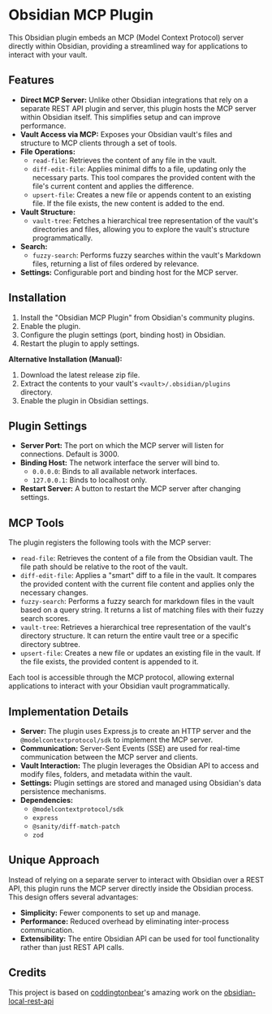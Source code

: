 # Obsidian MCP Plugin

This Obsidian plugin embeds an MCP (Model Context Protocol) server directly within Obsidian, providing a streamlined way for applications to interact with your vault.

## Features

- **Direct MCP Server:** Unlike other Obsidian integrations that rely on a separate REST API plugin and server, this plugin hosts the MCP server within Obsidian itself. This simplifies setup and can improve performance.
- **Vault Access via MCP:** Exposes your Obsidian vault's files and structure to MCP clients through a set of tools.
- **File Operations:**
  - `read-file`: Retrieves the content of any file in the vault.
  - `diff-edit-file`: Applies minimal diffs to a file, updating only the necessary parts. This tool compares the provided content with the file's current content and applies the difference.
  - `upsert-file`: Creates a new file or appends content to an existing file. If the file exists, the new content is added to the end.
- **Vault Structure:**
  - `vault-tree`: Fetches a hierarchical tree representation of the vault's directories and files, allowing you to explore the vault's structure programmatically.
- **Search:**
  - `fuzzy-search`: Performs fuzzy searches within the vault's Markdown files, returning a list of files ordered by relevance.
- **Settings:** Configurable port and binding host for the MCP server.

## Installation

1.  Install the "Obsidian MCP Plugin" from Obsidian's community plugins.
2.  Enable the plugin.
3.  Configure the plugin settings (port, binding host) in Obsidian.
4.  Restart the plugin to apply settings.

**Alternative Installation (Manual):**

1.  Download the latest release zip file.
2.  Extract the contents to your vault's `<vault>/.obsidian/plugins` directory.
3.  Enable the plugin in Obsidian settings.

## Plugin Settings

- **Server Port:** The port on which the MCP server will listen for connections. Default is 3000.
- **Binding Host:** The network interface the server will bind to.
  - `0.0.0.0`: Binds to all available network interfaces.
  - `127.0.0.1`: Binds to localhost only.
- **Restart Server:** A button to restart the MCP server after changing settings.

## MCP Tools

The plugin registers the following tools with the MCP server:

- `read-file`: Retrieves the content of a file from the Obsidian vault. The file path should be relative to the root of the vault.
- `diff-edit-file`: Applies a "smart" diff to a file in the vault. It compares the provided content with the current file content and applies only the necessary changes.
- `fuzzy-search`: Performs a fuzzy search for markdown files in the vault based on a query string. It returns a list of matching files with their fuzzy search scores.
- `vault-tree`: Retrieves a hierarchical tree representation of the vault's directory structure. It can return the entire vault tree or a specific directory subtree.
- `upsert-file`: Creates a new file or updates an existing file in the vault. If the file exists, the provided content is appended to it.

Each tool is accessible through the MCP protocol, allowing external applications to interact with your Obsidian vault programmatically.

## Implementation Details

- **Server:** The plugin uses Express.js to create an HTTP server and the `@modelcontextprotocol/sdk` to implement the MCP server.
- **Communication:** Server-Sent Events (SSE) are used for real-time communication between the MCP server and clients.
- **Vault Interaction:** The plugin leverages the Obsidian API to access and modify files, folders, and metadata within the vault.
- **Settings:** Plugin settings are stored and managed using Obsidian's data persistence mechanisms.
- **Dependencies:**
  - `@modelcontextprotocol/sdk`
  - `express`
  - `@sanity/diff-match-patch`
  - `zod`

## Unique Approach

Instead of relying on a separate server to interact with Obsidian over a REST API, this plugin runs the MCP server directly inside the Obsidian process. This design offers several advantages:

- **Simplicity:** Fewer components to set up and manage.
- **Performance:** Reduced overhead by eliminating inter-process communication.
- **Extensibility:** The entire Obsidian API can be used for tool functionality rather than just REST API calls.

## Credits

This project is based on [coddingtonbear](https://github.com/coddingtonbear)'s amazing work on the [obsidian-local-rest-api](https://github.com/coddingtonbear/obsidian-local-rest-api)
